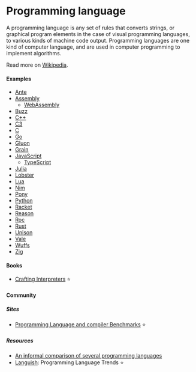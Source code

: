 # Programming language

A programming language is any set of rules that converts strings, or graphical program elements in the case of visual programming languages, to various kinds of machine code output. Programming languages are one kind of computer language, and are used in computer programming to implement algorithms.

Read more on [Wikipedia](https://en.wikipedia.org/wiki/Programming_language).

#### Examples
- [Ante](https://antelang.org)
- [Assembly](assembly.md)
    - [WebAssembly](webassembly.md)
- [Buzz](https://github.com/buzz-language/buzz)
- [C++](c-plus-plus.md)
- [C3](https://c3-lang.org)
- [C](c.md)
- [Go](go.md)
- [Gluon](https://github.com/gluon-lang/gluon)
- [Grain](https://grain-lang.org)
- [JavaScript](javascript.md)
    - [TypeScript](typescript.md)
- [Julia](julia.md)
- [Lobster](lobster.md)
- [Lua](lua.md)
- [Nim](nim.md)
- [Pony](https://www.ponylang.io)
- [Python](python.md)
- [Racket](https://racket-lang.org)
- [Reason](https://reasonml.github.io)
- [Roc](https://www.roc-lang.org)
- [Rust](rust.md)
- [Unison](https://www.unison-lang.org)
- [Vale](vale.md)
- [Wuffs](https://github.com/google/wuffs)
- [Zig](zig.md)

#### Books
- [Crafting Interpreters](https://craftinginterpreters.com) ⭐

#### Community

##### Sites
- [Programming Language and compiler Benchmarks](https://programming-language-benchmarks.vercel.app) ⭐

##### Resources
- [An informal comparison of several programming languages](https://github.com/losvedir/transit-lang-cmp)
- [Languish](https://tjpalmer.github.io/languish): Programming Language Trends ⭐
